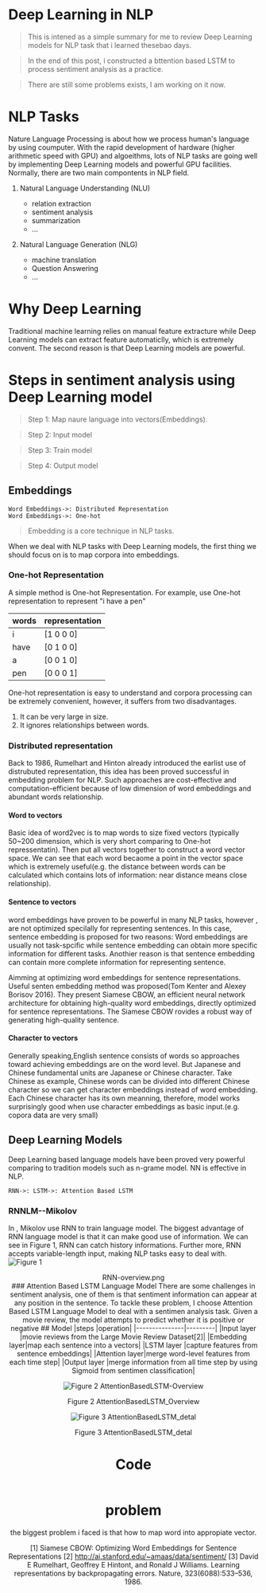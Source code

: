
# Deep Learning in NLP

> This is intened as a simple summary for me to review Deep Learning models for NLP task that i learned thesebao days.

> In the end of this post, i constructed a bttention based LSTM to process sentiment analysis as a practice.

> There are still some problems exists, I am working on it now.

# NLP Tasks
Nature Language Processing is about how we process human's language by using coumputer. With the rapid development of hardware (higher arithmetic speed with GPU) and  algoeithms, lots of NLP tasks are going well by implementing Deep Learning models and powerful GPU facilities.
Normally, there are two main compontents in NLP field.

1. Natural Language Understanding (NLU)
	* relation extraction
	* sentiment analysis
	* summarization
	* ...


2. Natural Language Generation (NLG)
	* machine translation
	* Question Answering
	* ...

# Why Deep Learning

Traditional machine learning relies on manual feature extracture while Deep Learning models can extract feature automaticlly, which is extremely convent.
The second reason is that Deep Learning models are powerful.
# Steps in sentiment analysis using Deep Learning model
> Step 1: Map naure language into vectors(Embeddings).

> Step 2: Input model

> Step 3: Train model

> Step 4: Output model

## Embeddings
```sequence
Word Embeddings->: Distributed Representation
Word Embeddings->: One-hot
```
> Embedding is a core technique in NLP tasks.

When we deal with NLP tasks with Deep Learning models, the first thing we should focus on is to map corpora into embeddings.

### One-hot Representation

A simple method is One-hot Representation.
For example, use One-hot representation to represent "i have a pen"   

|words|representation|
|-----|--------------|
|i|     [1 0 0 0]|
|have|  [0 1 0 0]|
|a|     [0 0 1 0]|
|pen|   [0 0 0 1]|
One-hot representation is easy to understand and corpora processing can be extremely convenient, however, it suffers from two disadvantages.

1. It can be very large in size.
2. It ignores relationships between words.

### Distributed representation
Back to 1986, Rumelhart and Hinton already introduced the earlist use of distrubuted representation, this idea has been proved successful in embedding problem for NLP.
Such approaches are cost-effective and computation-efficient because of low dimension of word embeddings and abundant words relationship.
#### Word to vectors
Basic idea of word2vec is to map words to size fixed vectors (typically 50~200 dimension, which is very short comparing to One-hot repressentatin). Then put all vectors together to construct a word vector space. We can see that each word becaome a point in the vector space which is extremely useful(e.g. the distance between words can be calculated which contains lots of information: near distance means close relationship).





#### Sentence to vectors

word embeddings have proven to be powerful in many NLP tasks, however , are not optimized specilally for representing sentences. In this case, sentence embedding is proposed for two reasons: Word embeddings are usually not task-spcific while sentence embedding can obtain more specific information for different tasks. Anothier reason is that sentence embedding can contain more complete information for representing sentence.

Aimming at optimizing  word  embeddings  for sentence representations. Useful senten embedding method was proposed(Tom Kenter and Alexey Borisov 2016). They present Siamese CBOW, an efficient neural network architecture for obtaining high-quality word embeddings,  directly  optimized  for  sentence representations.
The Siamese CBOW rovides a robust way of generating high-quality sentence.

#### Character to vectors
Generally speaking,English sentence consists of words so approaches toward achieving embeddings are on the word level.
But Japanese and Chinese fundamental units are  Japanese or Chinese character.
Take Chinese as example, Chinese words can be divided into different Chinese character so we can get character embeddings instead of word embedding. Each Chinese character has its own meanning, therefore, model works surprisingly good when use character embeddings as basic input.(e.g. copora data are very small)



## Deep Learning Models
Deep Learning based language models have been proved very powerful  comparing to tradition models such as n-grame model.
NN is effective in NLP.
```sequence
RNN->: LSTM->: Attention Based LSTM
```
### RNNLM--Mikolov
In <Recurrent neural network based language model>, Mikolov use RNN to train language model. The biggest advantage of RNN language model is that it can make good use of information. We can see in Figure 1, RNN can catch history informations. Further more, RNN accepts variable-length input, making NLP tasks easy to deal with.
![Figure 1](../../graph/RNN-overview.png)
<center>RNN-overview.png<center/>
### Attention Based LSTM Language Model
There are some challenges in sentiment analysis, one of them is that sentiment information can appear at any position in the sentence. To tackle these problem, I choose Attention Based LSTM Language Model to deal with a sentimen analysis task.
Given a movie review, the model attempts to predict whether it is positive or negative
## Model
|steps          |operation|
|---------------|---------|
|Input layer    |movie reviews from the Large Movie Review Dataset[2]|
|Embedding layer|map each sentence into a vectors|
|LSTM layer     |capture features from sentence embeddings|
|Attention layer|merge word-level features from each time step|
|Output layer   |merge information from all time step by using Sigmoid from sentimen classification|

 ![Figure 2 AttentionBasedLSTM-Overview](../../graph/AttentionBasedLSTM-Overview.png)
<center> Figure 2 AttentionBasedLSTM_Overview <center>

![Figure 3 AttentionBasedLSTM_detal](../../graph/AttentionBasedLSTM_detal.png)
<center> Figure 3 AttentionBasedLSTM_detal <center>

# Code

```python

```
# problem
the biggest problem i faced is that how to map word into appropiate vector.

[1] Siamese CBOW: Optimizing Word Embeddings for Sentence Representations
[2] http://ai.stanford.edu/~amaas/data/sentiment/
[3] David E Rumelhart, Geoffrey E Hintont, and Ronald J Williams. Learning representations by backpropagating errors. Nature, 323(6088):533–536, 1986.
